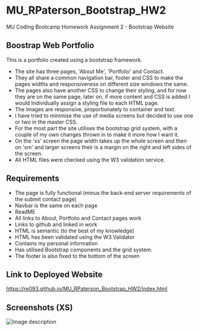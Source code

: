 # MU_RPaterson_Bootstrap_HW2
MU Coding Bootcamp Homework Assignment 2 - Bootstrap Website

## Boostrap Web Portfolio

This is a portfolio created using a bootstrap framework. 
- The site has three pages, 'About Me', 'Portfolio' and Contact. 
- They all share a common navigation bar, footer and CSS to make the pages widths and responsiveness on different size windows the same. 
- The pages also have another CSS to change their styling, and for now they are on the same page, later on, if more content and CSS is added I would Individually assign a styling file to each HTML page.
- The Images are responsive, proportionately to container and text.
- I have tried to minimise the use of media screens but decided to use one or two in the master CSS.
- For the most part the site utilises the bootstrap grid system, with a couple of my own changes thrown in to make it more how I want it. 
- On the 'xs' screen the page width takes up the whole screen and then on 'sm' and larger screens their is a margin on the right and left sides of the screen. 
- All HTML files were checked using the W3 validation service.

## Requirements

- The page is fully functional (minus the back-end server requirements of the submit contact page) 
- Navbar is the same on each page
- ReadME
- All links to About, Portfolio and Contact pages work
- Links to github and linked in work
- HTML is semantic (to the best of my knowledge)
- HTML has been validated using the W3 Validator
- Contains my personal information
- Has utilised Bootstrap components and the grid system.
- The footer is also fixed to the bottom of the screen

## Link to Deployed Website

https://re093.github.io/MU_RPaterson_Bootstrap_HW2/index.html

## Screenshots (XS)

![Image description](link-to-image)

